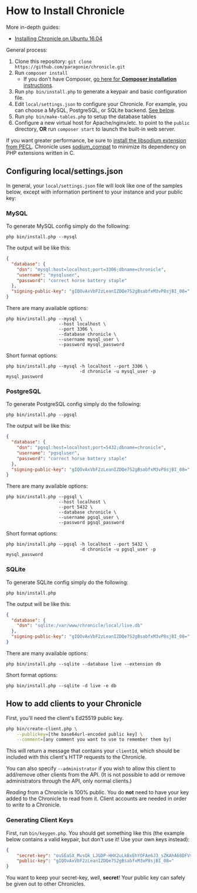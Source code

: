 # How to Install Chronicle

More in-depth guides:

* [Installing Chronicle on Ubuntu 16.04](install-guides/ubuntu-16-04.md)

General process:

1. Clone this repository: `git clone https://github.com/paragonie/chronicle.git`
2. Run `composer install`
   * If you don't have Composer, [go here for **Composer installation** instructions](https://getcomposer.org/download/).
3. Run `php bin/install.php` to generate a keypair and basic configuration file.
4. Edit `local/settings.json` to configure your Chronicle. For example, you
   can choose a MySQL, PostgreSQL, or SQLite backend. [See below](#configuring-localsettingsjson).
5. Run `php bin/make-tables.php` to setup the database tables 
6. Configure a new virtual host for Apache/nginx/etc. to point to the `public`
   directory, **OR** run `composer start` to launch the built-in web server.

If you want greater performance, be sure to 
[install the libsodium extension from PECL](https://paragonie.com/book/pecl-libsodium/read/00-intro.md#installing-libsodium).
Chronicle uses [sodium_compat](https://github.com/paragonie/sodium_compat) to
minimize its dependency on PHP extensions written in C.

## Configuring local/settings.json

In general, your `local/settings.json` file will look like one of the samples below,
except with information pertinent to your instance and your public key:

### MySQL

To generate MySQL config simply do the following:

```shell
php bin/install.php --mysql
```

The output will be like this:

```json
{
  "database": {
    "dsn": "mysql:host=localhost;port=3306;dbname=chronicle",
    "username": "mysqluser",
    "password": "correct horse battery staple"
  },
  "signing-public-key": "gIQOvAxVbF2zLeanIZDQe7S2gBsabfxM3vP8sjBI_08="
}
```

There are many available options:

```shell
php bin/install.php --mysql \
                    --host localhost \
                    --port 3306 \
                    --database chronicle \
                    --username mysql_user \
                    --password mysql_password
```

Short format options:

```shell
php bin/install.php --mysql -h localhost --port 3306 \
                            -d chronicle -u mysql_user -p mysql_password
```

### PostgreSQL

To generate PostgreSQL config simply do the following:

```shell
php bin/install.php --pgsql
```

The output will be like this:

```json
{
  "database": {
    "dsn": "pgsql:host=localhost;port=5432;dbname=chronicle",
    "username": "pgsqluser",
    "password": "correct horse battery staple"
  },
  "signing-public-key": "gIQOvAxVbF2zLeanIZDQe7S2gBsabfxM3vP8sjBI_08="
}
```

There are many available options:

```shell
php bin/install.php --pgsql \
                    --host localhost \
                    --port 5432 \
                    --database chronicle \
                    --username pgsql_user \
                    --password pgsql_password
```

Short format options:

```shell
php bin/install.php --pgsql -h localhost --port 5432 \
                            -d chronicle -u pgsql_user -p mysql_password
```

### SQLite

To generate SQLite config simply do the following:

```shell
php bin/install.php
```

The output will be like this:

```json
{
  "database": {
    "dsn": "sqlite:/var/www/chronicle/local/live.db"
  },
  "signing-public-key": "gIQOvAxVbF2zLeanIZDQe7S2gBsabfxM3vP8sjBI_08="
}
```
There are many available options:

```shell
php bin/install.php --sqlite --database live --extension db
```

Short format options:

```shell
php bin/install.php --sqlite -d live -e db
```


## How to add clients to your Chronicle

First, you'll need the client's Ed25519 public key.

```sh
php bin/create-client.php \
    --publickey=[the base64url-encoded public key] \
    --comment=[any comment you want to use to remember them by]
```

This will return a message that contains your `clientId`, which should be included
with this client's HTTP requests to the Chronicle.

You can also specify `--administrator` if you wish to allow this client to add/remove
other clients from the API. (It is not possible to add or remove administrators through
the API, only normal clients.)

*Reading* from a Chronicle is 100% public. You do **not** need to have your key added
to the Chronicle to read from it. Client accounts are needed in order to *write*  to
a Chronicle.

### Generating Client Keys

First, run `bin/keygen.php`. You should get something like this (the example below contains
a valid keypair, but don't use it! Use your own keys instead):

```json
{
    "secret-key": "ouSEaSX_MvsQk_LJGDP-HHX2uLkBxEhYOFAe6J3_sZKAhA68DFVsXbMt5qchkNB7tLaAGxpt_Eze8_yyMEj_Tw==",
    "public-key": "gIQOvAxVbF2zLeanIZDQe7S2gBsabfxM3vP8sjBI_08="
}
```

You want to keep your secret-key, well, **secret**! Your public key can safely
be given out to other Chronicles.
